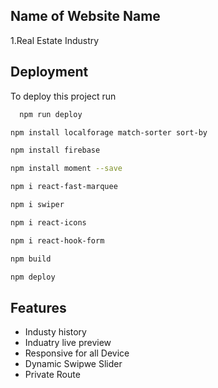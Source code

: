 
## Name of Website Name
1.Real Estate Industry

## Deployment 
To deploy this project run

```bash
  npm run deploy
```
```bash
npm install localforage match-sorter sort-by 
```
```bash
npm install firebase
```
```bash
npm install moment --save  
```
```bash
npm i react-fast-marquee
```
```bash
npm i swiper
```
```bash
npm i react-icons
```
```bash
npm i react-hook-form
```
```bash
npm build
```
```bash
npm deploy
```

## Features

- Industy history
- Induatry live preview
- Responsive for all Device
- Dynamic Swipwe Slider
- Private Route


